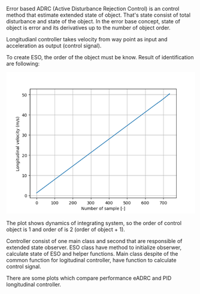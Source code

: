 Error based ADRC (Active Disturbance Rejection Control) is an control method that estimate extended state of object. That's state consist of total disturbance and state of the object. In the error base concept, state of object is error and its derivatives up to the number of object order.  

Longitudianl controller takes velocity from way point as input and acceleration as output (control signal). 

To create ESO, the order of the object must be know. Result of identification are following:

![alt text](result_of_identification.png)

The plot shows dynamics of integrating system, so the order of control object is 1 and order of is 2 (order of object + 1).

Controller consist of one main class and second that are responsible of extended state observer. ESO class have method to initialize obserwer, calculate state of ESO and helper functions. Main class despite of the common function for logitudinal controller, have function to calculate control signal. 

There are some plots which compare performance eADRC and PID longitudinal controller.

